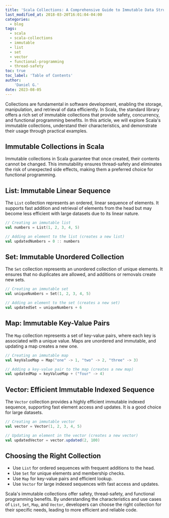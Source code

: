 ```yaml
---
title: 'Scala Collections: A Comprehensive Guide to Immutable Data Structures'
last_modified_at: 2018-03-20T16:01:04-04:00
categories:
  - blog
tags:
  - scala
  - scala-collections
  - immutable
  - list
  - set
  - vector
  - functional-programming
  - thread-safety
toc: true
toc_label: 'Table of Contents'
author:
    'Daniel G.'
date: 2023-08-05
---
```


Collections are fundamental in software development, enabling the storage, manipulation, and retrieval of data efficiently. In Scala, the standard library offers a rich set of immutable collections that provide safety, concurrency, and functional programming benefits. In this article, we will explore Scala's immutable collections, understand their characteristics, and demonstrate their usage through practical examples.

## Immutable Collections in Scala

Immutable collections in Scala guarantee that once created, their contents cannot be changed. This immutability ensures thread-safety and eliminates the risk of unexpected side effects, making them a preferred choice for functional programming.

## List: Immutable Linear Sequence

The `List` collection represents an ordered, linear sequence of elements. It supports fast addition and retrieval of elements from the head but may become less efficient with large datasets due to its linear nature.

```scala
// Creating an immutable list
val numbers = List(1, 2, 3, 4, 5)

// Adding an element to the list (creates a new list)
val updatedNumbers = 0 :: numbers
```

## Set: Immutable Unordered Collection

The `Set` collection represents an unordered collection of unique elements. It ensures that no duplicates are allowed, and additions or removals create new sets.

```scala
// Creating an immutable set
val uniqueNumbers = Set(1, 2, 3, 4, 5)

// Adding an element to the set (creates a new set)
val updatedSet = uniqueNumbers + 6
```

## Map: Immutable Key-Value Pairs

The `Map` collection represents a set of key-value pairs, where each key is associated with a unique value. Maps are unordered and immutable, and updating a map creates a new one.

```scala
// Creating an immutable map
val keyValueMap = Map("one" -> 1, "two" -> 2, "three" -> 3)

// Adding a key-value pair to the map (creates a new map)
val updatedMap = keyValueMap + ("four" -> 4)
```

## Vector: Efficient Immutable Indexed Sequence

The `Vector` collection provides a highly efficient immutable indexed sequence, supporting fast element access and updates. It is a good choice for large datasets.

```scala
// Creating an immutable vector
val vector = Vector(1, 2, 3, 4, 5)

// Updating an element in the vector (creates a new vector)
val updatedVector = vector.updated(2, 100)
```

## Choosing the Right Collection

- Use `List` for ordered sequences with frequent additions to the head.
- Use `Set` for unique elements and membership checks.
- Use `Map` for key-value pairs and efficient lookup.
- Use `Vector` for large indexed sequences with fast access and updates.

Scala's immutable collections offer safety, thread-safety, and functional programming benefits. By understanding the characteristics and use cases of `List`, `Set`, `Map`, and `Vector`, developers can choose the right collection for their specific needs, leading to more efficient and reliable code.
